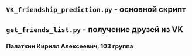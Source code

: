 ## `VK_friendship_prediction.py` - основной скрипт 
## `get_friends_list.py` - получение друзей из VK

### Палаткин Кирилл Алексеевич, 103 группа
